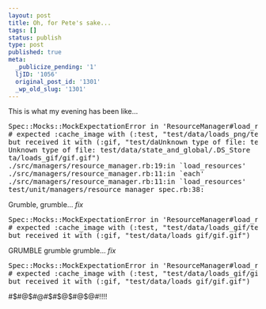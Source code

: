 ```yaml
---
layout: post
title: Oh, for Pete's sake...
tags: []
status: publish
type: post
published: true
meta:
  _publicize_pending: '1'
  ljID: '1056'
  original_post_id: '1301'
  _wp_old_slug: '1301'
---
```

This is what my evening has been like...

<pre>
Spec::Mocks::MockExpectationError in 'ResourceManager#load_resources with global assets loads gif files'
# expected :cache_image with (:test, "test/data/loads_png/test.png")
but received it with (:gif, "test/daUnknown type of file: test/data/state_specific/.DS_Store
Unknown type of file: test/data/state_and_global/.DS_Store
ta/loads_gif/gif.gif")
./src/managers/resource_manager.rb:19:in `load_resources'
./src/managers/resource_manager.rb:11:in `each'
./src/managers/resource_manager.rb:11:in `load_resources'
test/unit/managers/resource_manager_spec.rb:38:
</pre>

Grumble, grumble...  <em>fix</em>

<pre>
Spec::Mocks::MockExpectationError in 'ResourceManager#load_resources with global assets loads gif files'
# expected :cache_image with (:test, "test/data/loads_gif/test.gif")
but received it with (:gif, "test/data/loads_gif/gif.gif")
</pre>

GRUMBLE grumble grumble...  <em>fix</em>

<pre>
Spec::Mocks::MockExpectationError in 'ResourceManager#load_resources with global assets loads gif files'
# expected :cache_image with (:test, "test/data/loads_gif/gif.gif")
but received it with (:gif, "test/data/loads_gif/gif.gif")
</pre>

#$#@$#@#$#$@$#@$@#!!!!
